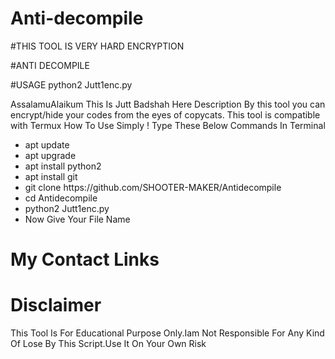 # Anti-decompile

#THIS TOOL IS VERY HARD ENCRYPTION

#ANTI DECOMPILE

#USAGE python2 Jutt1enc.py



<Jutt>AssalamuAlaikum</Badshah>
<Jutt>This Is Jutt Badshah Here</Badshah>
<Jutt>Description</Badshah>
<Jutt>By this tool you can encrypt/hide your codes from the eyes of copycats. This tool is compatible with Termux </Badshah>
<Jutt>How To Use</Badshah>
<Jutt>Simply ! Type These Below Commands In Terminal </Badshah>
<ul>
    <li>apt update</li>
    <li>apt upgrade</li>
    <li>apt install python2</li>
    <li>apt install git</li>
    <li>git clone https://github.com/SHOOTER-MAKER/Antidecompile</li>
    <li>cd Antidecompile</li>
    <li>python2 Jutt1enc.py</li>
    <li>Now Give Your File Name</li>
</ul>
<h1>My Contact Links</h1>
</ul>
<h1>Disclaimer</h1>
<p>This Tool Is For Educational Purpose Only.Iam Not Responsible For Any Kind Of Lose By This Script.Use It On Your Own Risk</p>
